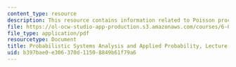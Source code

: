 ```yaml
---
content_type: resource
description: This resource contains information related to Poisson process - II.
file: https://ol-ocw-studio-app-production.s3.amazonaws.com/courses/6-041-probabilistic-systems-analysis-and-applied-probability-fall-2010/b397bae0e306370d11508849b61f79a6_MIT6_041F10_L15.pdf
file_type: application/pdf
resourcetype: Document
title: Probabilistic Systems Analysis and Applied Probability, Lecture 15
uid: b397bae0-e306-370d-1150-8849b61f79a6
---
```

